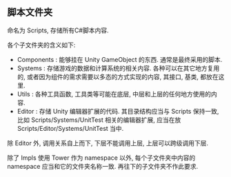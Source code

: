 ## 脚本文件夹
命名为 Scripts, 存储所有C#脚本内容.

各个子文件夹的含义如下:

* Components : 能够挂在 Unity GameObject 的东西. 通常是最终采用的脚本.
* Systems : 存储游戏的数据和计算系统的相关内容. 各种可以在其它地方复用的, 或者因为组件的需求需要以多态的方式实现的内容, 其接口, 基类, 都放在这里.
* Utils : 各种工具函数, 工具类等可能在底层, 中层和上层的任何地方使用的内容. 
* Editor : 存储 Unity 编辑器扩展的代码. 其目录结构应当与 Scripts 保持一致, 比如 Scripts/Systems/UnitTest 相关的编辑器扩展, 应当在放 Scripts/Editor/Systems/UnitTest 当中.

除 Editor 外, 调用关系自上而下, 下层不能调用上层, 上层可以跨级调用下层.

除了 Impls 使用 Tower 作为 namespace 以外, 每个子文件夹中内容的 namespace 应当和它的文件夹名称一致. 再往下的子文件夹不作此要求.
